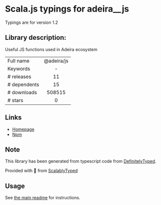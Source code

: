 
# Scala.js typings for adeira__js

Typings are for version 1.2

## Library description:
Useful JS functions used in Adeira ecosystem

|                    |                 |
| ------------------ | :-------------: |
| Full name          | @adeira/js |
| Keywords           | - |
| # releases         | 11 |
| # dependents       | 15 |
| # downloads        | 508515 |
| # stars            | 0 |

## Links
- [Homepage](https://github.com/adeira/universe/tree/master/src/js)
- [Npm](https://www.npmjs.com/package/%40adeira%2Fjs)
    


## Note
This library has been generated from typescript code from [DefinitelyTyped](https://definitelytyped.org).

Provided with :purple_heart: from [ScalablyTyped](https://github.com/oyvindberg/ScalablyTyped)

## Usage
See [the main readme](../../readme.md) for instructions.



